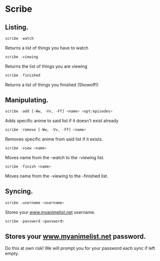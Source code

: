 
# Scribe

## Listing.

```python
scribe -watch
```
Returns a list of things you have to watch

```python
scribe -viewing
```
Returns the list of things you are viewing

```python
scribe -finished
```
Returns a list of things you finished (Showoff!)

## Manipulating.

```python
scribe -add [-Ww, -Vv, -Ff] <name> <opt:episodes>
```
Adds specific anime to said list if it doesn't exist already

```python
scribe -remove [-Ww, -Vv, -Ff] <name>
```
Removes specific anime from said list if it exists.

```python
scribe -view <name> 
```
Moves name from the -watch to the -viewing list.

```python
scribe -finish <name>
```
Moves name from the -viewing to the -finished list.

## Syncing.

```python
scribe -username <username>
```
Stores your www.myanimelist.net username.

```python
scribe -password <password>
```
Stores your www.myanimelist.net password.
----------
Do this at own risk! We will prompt you for your password each sync if left empty.
